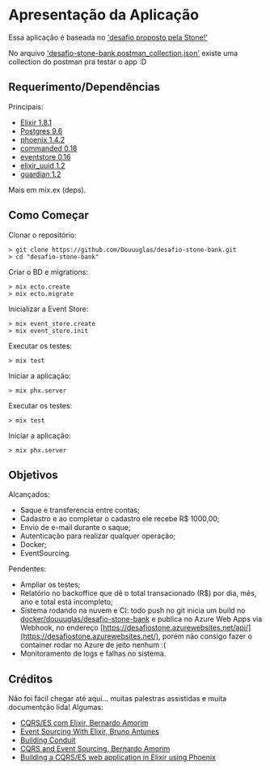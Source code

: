 # Apresentação da Aplicação
Essa aplicação é baseada no ['desafio proposto pela Stone!'](https://gist.github.com/bamorim/39f7ec5ba2c5beff6ff0227a4e6308ca)

No arquivo ['desafio-stone-bank.postman_collection.json'](https://github.com/Douuuglas/desafio-stone-bank/blob/master/desafio-stone-bank.postman_collection.json.postman_collection.json) existe uma collection do postman pra testar o app :D

## Requerimento/Dependências
Principais:
- [Elixir 1.8.1](https://elixir-lang.org/)
- [Postgres 9.6](https://www.postgresql.org/)
- [phoenix 1.4.2](https://phoenixframework.org/)
- [commanded 0.18](https://hexdocs.pm/commanded/Commanded.html)
- [eventstore 0.16](https://hexdocs.pm/eventstore/EventStore.html)
- [elixir_uuid 1.2](https://hexdocs.pm/elixir_uuid/readme.html)
- [guardian 1.2](https://hexdocs.pm/guardian/introduction-overview.html)

Mais em mix.ex (deps).

## Como Começar
Clonar o repositório:

```
> git clone https://github.com/Douuuglas/desafio-stone-bank.git
> cd "desafio-stone-bank"
```

Criar o BD e migrations:
```
> mix ecto.create
> mix ecto.migrate
```

Inicializar a Event Store:

```
> mix event_store.create
> mix event_store.init
```

Executar os testes:

```
> mix test
```

Iniciar a aplicação:

```
> mix phx.server
```

Executar os testes:

```
> mix test
```

Iniciar a aplicação:

```
> mix phx.server
```

## Objetivos
Alcançados:
 - Saque e transferencia entre contas;
 - Cadastro e ao completar o cadastro ele recebe R$ 1000,00;
 - Envio de e-mail durante o saque;
 - Autenticação para realizar qualquer operação;
 - Docker;
 - EventSourcing.

Pendentes:
 - Ampliar os testes;
 - Relatório no backoffice que dê o total transacionado (R$) por dia, mês, ano e total está incompleto;
 - Sistema rodando na nuvem e CI: todo push no git inicia um build no [docker/douuuglas/desafio-stone-bank](https://cloud.docker.com/u/douuuglas/repository/docker/douuuglas/desafio-stone-bank) e publica no Azure Web Apps via Webhook, no endereço [https://desafiostone.azurewebsites.net/api/](https://desafiostone.azurewebsites.net/), porém não consigo fazer o container rodar no Azure de jeito nenhum :(
 - Monitoramento de logs e falhas no sistema.

## Créditos
Não foi fácil chegar até aqui... muitas palestras assistidas e muita documentção lida!
Algumas:
- [CQRS/ES com Elixir, Bernardo Amorim](https://pt-br.eventials.com/locaweb/cqrs-es-com-elixir-com-bernardo-amorim/)
- [Event Sourcing With Elixir, Bruno Antunes](https://blog.nootch.net/post/event-sourcing-with-elixir-part-1/)
- [Building Conduit](https://leanpub.com/buildingconduit/read)
- [CQRS and Event Sourcing, Bernardo Amorim](https://www.youtube.com/watch?v=S3f6sAXa3-c)
- [Building a CQRS/ES web application in Elixir using Phoenix](https://10consulting.com/2017/01/04/building-a-cqrs-web-application-in-elixir-using-phoenix/)
